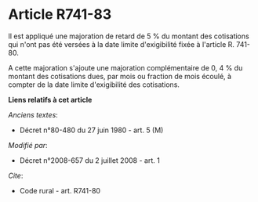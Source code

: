 # Article R741-83

Il est appliqué une majoration de retard de 5 % du montant des cotisations qui n'ont pas été versées à la date limite
d'exigibilité fixée à l'article R. 741-80.

A cette majoration s'ajoute une majoration complémentaire de 0, 4 % du montant des cotisations dues, par mois ou fraction de
mois écoulé, à compter de la date limite d'exigibilité des cotisations.

**Liens relatifs à cet article**

_Anciens textes_:

  - Décret n°80-480 du 27 juin 1980 - art. 5 (M)

_Modifié par_:

  - Décret n°2008-657 du 2 juillet 2008 - art. 1

_Cite_:

  - Code rural - art. R741-80
